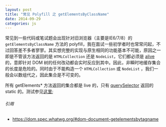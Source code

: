 ```yaml
---
layout: post
title: "常见 Polyfill 之 getElementsByClassName"
date: 2014-09-29
categories: js
---
```


常见到一些代码或笔试题会出现针对旧浏览器（主要是IE6/7/8）的 `getElementsByClassName` 方法的 polyfill，我在面试一些初学者时也常常问起，不过回答差不多者寥寥。其实想完整的实现与原生相同的功能基本不可能，原因之一即是不管该方法返回的是 `HTMLCollection` 还是 `NodeList`，它们都必须是 [alive](http://www.w3.org/TR/DOM-Level-3-Core/core.html#td-live) 的，意即针对 DOM 树的任何改动都会实时反应到其中。因此，非瞬时地缓存集合的长度是危险的。同时由于不能构造一个 `HTMLCollection` 或 `NodeList` ，我们一般会以数组代之，因此集合是不可变的。


所有 getElements* 方法返回的集合都是 live 的，只有 [querySelector](http://www.w3.org/TR/2013/REC-selectors-api-20130221/#queryselectorall) 返回的 static 的。测试参见[这里](/example/live.html);



###### 引用
- <https://dom.spec.whatwg.org/#dom-document-getelementsbytagname>
